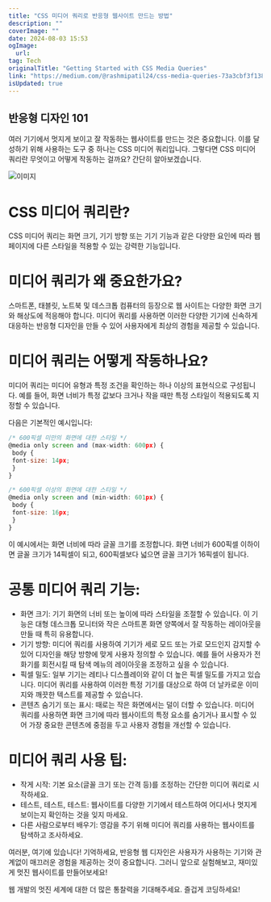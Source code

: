 ```yaml
---
title: "CSS 미디어 쿼리로 반응형 웹사이트 만드는 방법"
description: ""
coverImage: ""
date: 2024-08-03 15:53
ogImage: 
  url: 
tag: Tech
originalTitle: "Getting Started with CSS Media Queries"
link: "https://medium.com/@rashmipatil24/css-media-queries-73a3cbf3f138"
isUpdated: true
---
```






## 반응형 디자인 101

여러 기기에서 멋지게 보이고 잘 작동하는 웹사이트를 만드는 것은 중요합니다. 이를 달성하기 위해 사용하는 도구 중 하나는 CSS 미디어 쿼리입니다. 그렇다면 CSS 미디어 쿼리란 무엇이고 어떻게 작동하는 걸까요? 간단히 알아보겠습니다.

![이미지](/assets/img/GettingStartedwithCSSMediaQueries_0.png)

# CSS 미디어 쿼리란?

<div class="content-ad"></div>

CSS 미디어 쿼리는 화면 크기, 기기 방향 또는 기기 기능과 같은 다양한 요인에 따라 웹 페이지에 다른 스타일을 적용할 수 있는 강력한 기능입니다.

# 미디어 쿼리가 왜 중요한가요?

스마트폰, 태블릿, 노트북 및 데스크톱 컴퓨터의 등장으로 웹 사이트는 다양한 화면 크기와 해상도에 적응해야 합니다. 미디어 쿼리를 사용하면 이러한 다양한 기기에 신속하게 대응하는 반응형 디자인을 만들 수 있어 사용자에게 최상의 경험을 제공할 수 있습니다.

# 미디어 쿼리는 어떻게 작동하나요?

<div class="content-ad"></div>

미디어 쿼리는 미디어 유형과 특정 조건을 확인하는 하나 이상의 표현식으로 구성됩니다. 예를 들어, 화면 너비가 특정 값보다 크거나 작을 때만 특정 스타일이 적용되도록 지정할 수 있습니다.

다음은 기본적인 예시입니다:

```js
/* 600픽셀 미만의 화면에 대한 스타일 */
@media only screen and (max-width: 600px) {
 body {
 font-size: 14px;
 }
}

/* 600픽셀 이상의 화면에 대한 스타일 */
@media only screen and (min-width: 601px) {
 body {
 font-size: 16px;
 }
}
```

이 예시에서는 화면 너비에 따라 글꼴 크기를 조정합니다. 화면 너비가 600픽셀 이하이면 글꼴 크기가 14픽셀이 되고, 600픽셀보다 넓으면 글꼴 크기가 16픽셀이 됩니다.

<div class="content-ad"></div>

# 공통 미디어 쿼리 기능:

- 화면 크기: 기기 화면의 너비 또는 높이에 따라 스타일을 조절할 수 있습니다. 이 기능은 대형 데스크톱 모니터와 작은 스마트폰 화면 양쪽에서 잘 작동하는 레이아웃을 만들 때 특히 유용합니다.
- 기기 방향: 미디어 쿼리를 사용하여 기기가 세로 모드 또는 가로 모드인지 감지할 수 있어 디자인을 해당 방향에 맞게 사용자 정의할 수 있습니다. 예를 들어 사용자가 전화기를 회전시킬 때 탐색 메뉴의 레이아웃을 조정하고 싶을 수 있습니다.
- 픽셀 밀도: 일부 기기는 레티나 디스플레이와 같이 더 높은 픽셀 밀도를 가지고 있습니다. 미디어 쿼리를 사용하여 이러한 특정 기기를 대상으로 하여 더 날카로운 이미지와 깨끗한 텍스트를 제공할 수 있습니다.
- 콘텐츠 숨기기 또는 표시: 때로는 작은 화면에서는 덜이 더할 수 있습니다. 미디어 쿼리를 사용하면 화면 크기에 따라 웹사이트의 특정 요소를 숨기거나 표시할 수 있어 가장 중요한 콘텐츠에 중점을 두고 사용자 경험을 개선할 수 있습니다.

# 미디어 쿼리 사용 팁:

- 작게 시작: 기본 요소(글꼴 크기 또는 간격 등)를 조정하는 간단한 미디어 쿼리로 시작하세요.
- 테스트, 테스트, 테스트: 웹사이트를 다양한 기기에서 테스트하여 어디서나 멋지게 보이는지 확인하는 것을 잊지 마세요.
- 다른 사람으로부터 배우기: 영감을 주기 위해 미디어 쿼리를 사용하는 웹사이트를 탐색하고 조사하세요.

<div class="content-ad"></div>

여러분, 여기에 있습니다! 기억하세요, 반응형 웹 디자인은 사용자가 사용하는 기기와 관계없이 매끄러운 경험을 제공하는 것이 중요합니다. 그러니 앞으로 실험해보고, 재미있게 멋진 웹사이트를 만들어보세요!

웹 개발의 멋진 세계에 대한 더 많은 통찰력을 기대해주세요. 즐겁게 코딩하세요!
